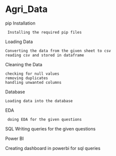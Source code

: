 # Agri_Data
pip Installation

     Installing the required pip files
     
Loading Data

    Converting the data from the given sheet to csv
    reading csv and stored in dataframe

Cleaning the Data

    checking for null values
    removing duplicates
    handling unwanted columns

Database

    Loading data into the database

EDA

     doing EDA for the given questions

SQL
    Writing queries for the given questions

Power BI

   Creating dashboard in powerbi for sql queries


   
    
